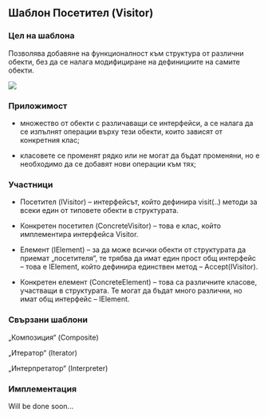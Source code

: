 ## Шаблон Посетител (Visitor) ##

### Цел на шаблона ###

Позволява добавяне на функционалност към структура от различни обекти, без да се налага модифициране на дефинициите на самите обекти.

![](https://github.com/vesheff/Telerik/blob/master/08.High%20Quality%20Code/17.BehavioralPatterns/media/visitor.jpg)

### Приложимост ###

- множество от обекти с различаващи се интерфейси, а се налага да се изпълнят операции върху тези обекти, които зависят от конкретния клас;

- класовете се променят рядко или не могат да бъдат променяни, но е необходимо да се добавят нови операции към тях;


### Участници ###

- Посетител (IVisitor) – интерфейсът, който дефинира visit(..) методи за всеки един от типовете обекти в структурата.


- Конкретен посетител (ConcreteVisitor) – това е клас, който имплементира интерфейса Visitor.


- Елемент (IElement) – за да може всички обекти от структурата да приемат „посетителя“, те трябва да имат един прост общ интерфейс – това е IElement, който дефинира единствен метод – Accept(IVisitor).

- Конкретен елемент (ConcreteElement) – това са различните класове, участващи в структурата. Те могат да бъдат много различни, но имат общ интерфейс – IElement.


### Свързани шаблони ###
„Композиция“ (Composite)

„Итератор“ (Iterator) 

„Интерпретатор“ (Interpreter)

### Имплементация ###
Will be done soon...

```c#
    
```